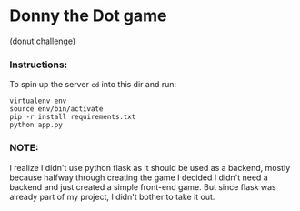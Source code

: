 # Donny the Dot game
(donut challenge)

### Instructions:
To spin up the server <code>cd</code> into this dir and run:
```
virtualenv env
source env/bin/activate
pip -r install requirements.txt
python app.py
```


### NOTE:
I realize I didn't use python flask as it should be used as a backend, mostly because halfway through creating the game I decided I didn't need a backend and just created a simple front-end game. But since flask was already part of my project, I didn't bother to take it out.